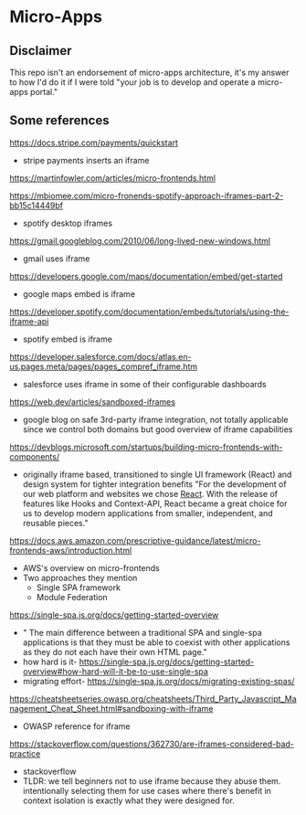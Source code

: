 # Micro-Apps

## Disclaimer

This repo isn't an endorsement of micro-apps architecture, it's my answer to how I'd do it if I were told "your job is to develop and operate a micro-apps portal."

## Some references

https://docs.stripe.com/payments/quickstart

- stripe payments inserts an iframe

https://martinfowler.com/articles/micro-frontends.html

https://mbiomee.com/micro-fronends-spotify-approach-iframes-part-2-bb15c14449bf

- spotify desktop iframes

https://gmail.googleblog.com/2010/06/long-lived-new-windows.html

- gmail uses iframe

https://developers.google.com/maps/documentation/embed/get-started

- google maps embed is iframe

https://developer.spotify.com/documentation/embeds/tutorials/using-the-iframe-api

- spotify embed is iframe

https://developer.salesforce.com/docs/atlas.en-us.pages.meta/pages/pages_compref_iframe.htm

- salesforce uses iframe in some of their configurable dashboards

https://web.dev/articles/sandboxed-iframes

- google blog on safe 3rd-party iframe integration, not totally applicable since we control both domains but good overview of iframe capabilities

https://devblogs.microsoft.com/startups/building-micro-frontends-with-components/

- originally iframe based, transitioned to single UI framework (React) and design system for tighter integration benefits
  "For the development of our web platform and websites we chose [React](https://reactjs.org/). With the release of features like Hooks and Context-API, React became a great choice for us to develop modern applications from smaller, independent, and reusable pieces."

https://docs.aws.amazon.com/prescriptive-guidance/latest/micro-frontends-aws/introduction.html

- AWS's overview on micro-frontends
- Two approaches they mention
  - Single SPA framework
  - Module Federation

https://single-spa.js.org/docs/getting-started-overview

- " The main difference between a traditional SPA and single-spa applications is that they must be able to coexist with other applications as they do not each have their own HTML page."
- how hard is it- https://single-spa.js.org/docs/getting-started-overview#how-hard-will-it-be-to-use-single-spa
- migrating effort- https://single-spa.js.org/docs/migrating-existing-spas/

https://cheatsheetseries.owasp.org/cheatsheets/Third_Party_Javascript_Management_Cheat_Sheet.html#sandboxing-with-iframe

- OWASP reference for iframe

https://stackoverflow.com/questions/362730/are-iframes-considered-bad-practice

- stackoverflow
- TLDR: we tell beginners not to use iframe because they abuse them. intentionally selecting them for use cases where there's benefit in context isolation is exactly what they were designed for.
